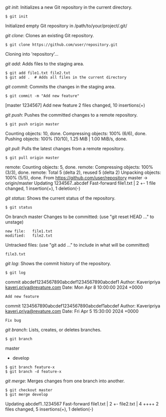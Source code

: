 *git init*: Initializes a new Git repository in the current directory.


```$ git init```

Initialized empty Git repository in /path/to/your/project/.git/

*git clone*: Clones an existing Git repository.

```
$ git clone https://github.com/user/repository.git
```

Cloning into 'repository'...

*git add*: Adds files to the staging area.

```
$ git add file1.txt file2.txt
$ git add .  # Adds all files in the current directory
```

*git commit*: Commits the changes in the staging area.

```
$ git commit -m "Add new feature"
```

[master 1234567] Add new feature
2 files changed, 10 insertions(+)

*git push*: Pushes the committed changes to a remote repository.

```
$ git push origin master

```
Counting objects: 10, done.
Compressing objects: 100% (6/6), done.
Pushing objects: 100% (10/10), 1.25 MiB | 1.00 MiB/s, done.

*git pull*: Pulls the latest changes from a remote repository.

```
$ git pull origin master
```

remote: Counting objects: 5, done.
remote: Compressing objects: 100% (3/3), done.
remote: Total 5 (delta 2), reused 5 (delta 2)
Unpacking objects: 100% (5/5), done.
From https://github.com/user/repository
master -> origin/master
Updating 1234567..abcdef
Fast-forward
file1.txt | 2 +-
1 file changed, 1 insertion(+), 1 deletion(-)

*git status*: Shows the current status of the repository.

```
$ git status
```

On branch master
Changes to be committed:
  (use "git reset HEAD <file>..." to unstage)

    new file:   file1.txt
    modified:   file2.txt

Untracked files:
  (use "git add <file>..." to include in what will be committed)

    file3.txt
    
*git log*: Shows the commit history of the repository.

```
$ git log
```

commit abcdef1234567890abcdef1234567890abcdef1
Author: Kaveripriya <kaveri.priya@revature.com>
Date:   Mon Apr 8 10:00:00 2024 +0000

    Add new feature

commit 1234567890abcdef1234567890abcdef1abcdef
Author: Kaveripriya <kaveri.priya@revature.com>
Date:   Fri Apr 5 15:30:00 2024 +0000

    Fix bug
    
*git branch*: Lists, creates, or deletes branches.

```
$ git branch
```
  master
* develop
```
$ git branch feature-x
$ git branch -d feature-x
```

*git merge*: Merges changes from one branch into another.

```
$ git checkout master
$ git merge develop
```
Updating abcdef1..1234567
Fast-forward
 file1.txt | 2 +-
 file2.txt | 4 ++++
 2 files changed, 5 insertions(+), 1 deletion(-)

